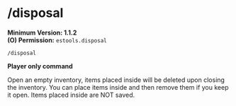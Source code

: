 # /disposal

**Minimum Version: 1.1.2**  
**(O) Permission:** `estools.disposal`  
```
/disposal
```
**Player only command**

Open an empty inventory, items placed inside will be deleted upon closing the inventory.
You can place items inside and then remove them if you keep it open.
Items placed inside are NOT saved.
